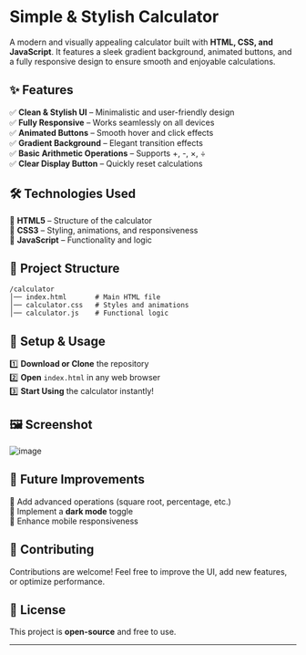 # **Simple & Stylish Calculator**

A modern and visually appealing calculator built with **HTML, CSS, and JavaScript**. It features a sleek gradient background, animated buttons, and a fully responsive design to ensure smooth and enjoyable calculations.

## **✨ Features**

✅ **Clean & Stylish UI** – Minimalistic and user-friendly design\
✅ **Fully Responsive** – Works seamlessly on all devices\
✅ **Animated Buttons** – Smooth hover and click effects\
✅ **Gradient Background** – Elegant transition effects\
✅ **Basic Arithmetic Operations** – Supports +, -, ×, ÷\
✅ **Clear Display Button** – Quickly reset calculations

## **🛠️ Technologies Used**

🔹 **HTML5** – Structure of the calculator\
🔹 **CSS3** – Styling, animations, and responsiveness\
🔹 **JavaScript** – Functionality and logic

## **📂 Project Structure**

```
/calculator
│── index.html       # Main HTML file  
│── calculator.css   # Styles and animations  
│── calculator.js    # Functional logic  
```

## **🚀 Setup & Usage**

1️⃣ **Download or Clone** the repository\
2️⃣ **Open** `index.html` in any web browser\
3️⃣ **Start Using** the calculator instantly!

## **🖼️ Screenshot**

![image](https://github.com/user-attachments/assets/fa76614b-abd0-4cc8-a40a-2fbdd13e18b2)

## **🌟 Future Improvements**

🚀 Add advanced operations (square root, percentage, etc.)\
🚀 Implement a **dark mode** toggle\
🚀 Enhance mobile responsiveness

## **🤝 Contributing**

Contributions are welcome! Feel free to improve the UI, add new features, or optimize performance.

## **📜 License**

This project is **open-source** and free to use.

---
